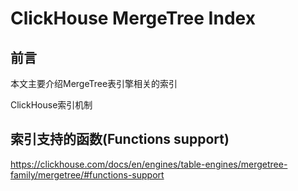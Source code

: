 # ClickHouse MergeTree Index

## 前言

本文主要介绍MergeTree表引擎相关的索引


ClickHouse索引机制


## 索引支持的函数(Functions support)
https://clickhouse.com/docs/en/engines/table-engines/mergetree-family/mergetree/#functions-support